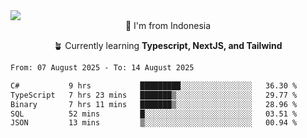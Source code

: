 
<img align = "center" src="https://readme-typing-svg.herokuapp.com?font=Fira+Code&size=25&pause=1000&color=00F713&center=true&vCenter=true&random=false&width=850&height=70&lines=Hi+There+%F0%9F%91%8B%2C+Im+Julian+Caesar;"/>
<br>

<div align = "center">
  📌 I'm from Indonesia
  
  🪴 Currently learning **Typescript, NextJS, and Tailwind**
</div>

<!--START_SECTION:waka-->

```txt
From: 07 August 2025 - To: 14 August 2025

C#           9 hrs           █████████░░░░░░░░░░░░░░░░   36.30 %
TypeScript   7 hrs 23 mins   ███████▒░░░░░░░░░░░░░░░░░   29.77 %
Binary       7 hrs 11 mins   ███████▒░░░░░░░░░░░░░░░░░   28.96 %
SQL          52 mins         █░░░░░░░░░░░░░░░░░░░░░░░░   03.51 %
JSON         13 mins         ▒░░░░░░░░░░░░░░░░░░░░░░░░   00.94 %
```

<!--END_SECTION:waka-->

